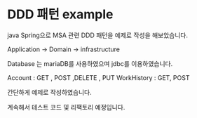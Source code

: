 # DDD 패턴 example

java Spring으로 MSA 관련 DDD 패턴을 예제로 작성을 해보았습니다.

Application -> Domain  -> infrastructure

Database 는 mariaDB를 사용하였으며 jdbc를 이용하였습니다.

Account : GET , POST ,DELETE , PUT
WorkHistory :  GET, POST

간단하게 예제로 작성하였습니다.

계속해서 테스트 코드 및 리팩토리 예정입니다.
